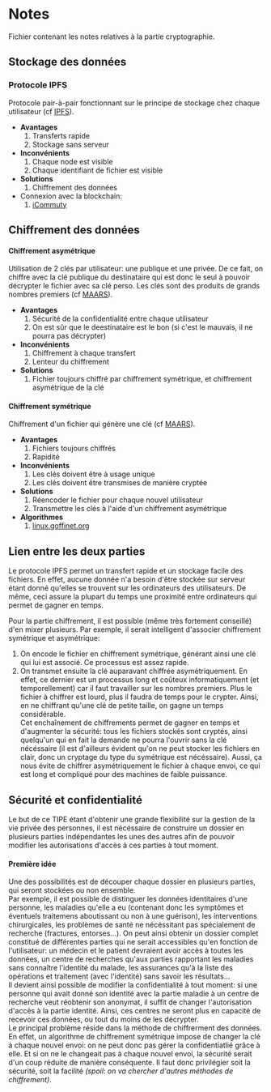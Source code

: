 # Notes
Fichier contenant les notes relatives à la partie cryptographie.


## Stockage des données

### Protocole IPFS
Protocole pair-à-pair fonctionnant sur le principe de stockage chez chaque utilisateur (cf [IPFS](https://ipfs.io/)).
* __Avantages__
  1. Transferts rapide
  2. Stockage sans serveur
* __Inconvénients__
  1. Chaque node est visible
  2. Chaque identifiant de fichier est visible
* __Solutions__
  1. Chiffrement des données
* Connexion avec la blockchain:
  1. [iCommuty](https://icommunity.io/en/what-is-ifps-the-hard-drive-for-blockchain/)



## Chiffrement des données

#### Chiffrement asymétrique
Utilisation de 2 clés par utilisateur: une publique et une privée. De ce fait, on chiffre avec la clé publique du destinataire qui est donc le seul à pouvoir décrypter le fichier avec sa clé perso. Les clés sont des produits de grands nombres premiers (cf [MAARS](https://maaars.fr/cryptographie-quelques-bases/)).
* __Avantages__
    1. Sécurité de la confidentialité entre chaque utilisateur
    2. On est sûr que le deestinataire est le bon (si c'est le mauvais, il ne pourra pas décrypter)
* __Inconvénients__
    1. Chiffrement à chaque transfert
    2. Lenteur du chiffrement
* __Solutions__
    1. Fichier toujours chiffré par chiffrement symétrique, et chiffrement asymétrique de la clé

#### Chiffrement symétrique
Chiffrement d'un fichier qui génère une clé (cf [MAARS](https://maaars.fr/cryptographie-quelques-bases/)).
* __Avantages__
    1. Fichiers toujours chiffrés
    2. Rapidité
* __Inconvénients__
    1. Les clés doivent être à usage unique
    2. Les clés doivent être transmises de manière cryptée
* __Solutions__
    1. Réencoder le fichier pour chaque nouvel utilisateur
    2. Transmettre les clés à l'aide d'un chiffrement asymétrique
* __Algorithmes__
    1. [linux.goffinet.org](https://linux.goffinet.org/administration/confidentialite/chiffrement-symetrique)


## Lien entre les deux parties
Le protocole IPFS permet un transfert rapide et un stockage facile des fichiers. En effet, aucune donnée n'a besoin d'être stockée sur serveur étant donné qu'elles se trouvent sur les ordinateurs des utilisateurs. De même, ceci assure la plupart du temps une proximité entre ordinateurs qui permet de gagner en temps.

Pour la partie chiffrement, il est possible (même très fortement conseillé) d'en mixer plusieurs. Par exemple, il serait intelligent d'associer chiffrement symétrique et asymétrique:
1. On encode le fichier en chiffrement symétrique, générant ainsi une clé qui lui est associé. Ce processus est assez rapide.
2. On transmet ensuite la clé auparavant chiffrée asymétriquement. En effet, ce dernier est un processus long et coûteux informatiquement (et temporellement) car il faut travailler sur les nombres premiers. Plus le fichier à chiffrer est lourd, plus il faudra de temps pour le crypter. Ainsi, en ne chiffrant qu'une clé de petite taille, on gagne un temps considérable.  
Cet enchaînement de chiffrements permet de gagner en temps et d'augmenter la sécurité: tous les fichiers stockés sont cryptés, ainsi quelqu'un qui en fait la demande ne pourra l'ouvrir sans la clé nécéssaire (il est d'ailleurs évident qu'on ne peut stocker les fichiers en clair, donc un cryptage du type du symétrique est nécéssaire). Aussi, ça nous évite de chiffrer asymétriquement le fichier à chaque envoi, ce qui est long et compliqué pour des machines de faible puissance.


## Sécurité et confidentialité
Le but de ce TIPE étant d'obtenir une grande flexibilité sur la gestion de la vie privée des personnes, il est nécéssaire de construire un dossier en plusieurs parties indépendantes les unes des autres afin de pouvoir modifier les autorisations d'accès à ces parties à tout moment.

#### Première idée
Une des possibilités est de découper chaque dossier en plusieurs parties, qui seront stockées ou non ensemble.  
Par exemple, il est possible de distinguer les données identitaires d'une personne, les maladies qu'elle a eu (contenant donc les symptômes et éventuels traitemens aboutissant ou non à une guérison), les interventions chirurgicales, les problèmes de santé ne nécéssitant pas spécialement de recherche (fractures, entorses...). On peut ainsi obtenir un dossier complet constitué de différentes parties qui ne serait accessibles qu'en fonction de l'utilisateur: un médecin et le patient devraient avoir accès à toutes les données, un centre de recherches qu'aux parties rapportant les maladies sans connaître l'identité du malade, les assurances qu'à la liste des opérations et traitement (avec l'identité) sans savoir les résultats...  
Il devient ainsi possible de modifier la confidentialité à tout moment: si une personne qui avait donné son identité avec la partie maladie à un centre de recherche veut réobtenir son anonymat, il suffit de changer l'autorisation d'accès à la partie identité. Ainsi, ces centres ne seront plus en capacité de recevoir ces données, ou tout du moins de les décrypter.  
Le principal problème réside dans la méthode de chiffrerment des données. En effet, un algorithme de chiffrement symétrique impose de changer la clé à chaque nouvel envoi: on ne peut donc pas gérer la confidentiatlié grâce à elle. Et si on ne le changeait pas à chaque nouvel envoi, la sécurité serait d'un coup réduite de manière conséquente. Il faut donc privilégier soit la sécurité, soit la facilité *(spoil: on va chercher d'autres méthodes de chiffrement)*.